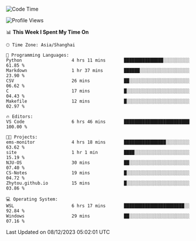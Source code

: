 <!--START_SECTION:waka-->
![Code Time](http://img.shields.io/badge/Code%20Time-1%2C422%20hrs%2050%20mins-blue)

![Profile Views](http://img.shields.io/badge/Profile%20Views-0-blue)

📊 **This Week I Spent My Time On** 

```text
🕑︎ Time Zone: Asia/Shanghai

💬 Programming Languages: 
Python                   4 hrs 11 mins       ███████████████░░░░░░░░░░   61.85 % 
Markdown                 1 hr 37 mins        ██████░░░░░░░░░░░░░░░░░░░   23.90 % 
CSV                      26 mins             ██░░░░░░░░░░░░░░░░░░░░░░░   06.62 % 
C                        17 mins             █░░░░░░░░░░░░░░░░░░░░░░░░   04.43 % 
Makefile                 12 mins             █░░░░░░░░░░░░░░░░░░░░░░░░   02.97 % 

🔥 Editors: 
VS Code                  6 hrs 46 mins       █████████████████████████   100.00 % 

🐱‍💻 Projects: 
ems-monitor              4 hrs 18 mins       ████████████████░░░░░░░░░   63.62 % 
site                     1 hr 1 min          ████░░░░░░░░░░░░░░░░░░░░░   15.19 % 
NJU-OS                   30 mins             ██░░░░░░░░░░░░░░░░░░░░░░░   07.40 % 
CS-Notes                 19 mins             █░░░░░░░░░░░░░░░░░░░░░░░░   04.72 % 
Zhytou.github.io         15 mins             █░░░░░░░░░░░░░░░░░░░░░░░░   03.86 % 

💻 Operating System: 
WSL                      6 hrs 17 mins       ███████████████████████░░   92.84 % 
Windows                  29 mins             ██░░░░░░░░░░░░░░░░░░░░░░░   07.16 % 
```


 Last Updated on 08/12/2023 05:02:01 UTC
<!--END_SECTION:waka-->